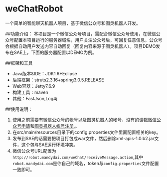 # weChatRobot
一个简单的智能聊天机器人项目，基于微信公众号和图灵机器人开发。

##功能介绍：
  本项目是一个微信公众号项目，需配合微信公众号使用，在微信公众号配置本项目运行的服务器域名，用户关注公众号后，可回复任意信息，公众号会根据自动用户发送内容自动回复（回复内容来源于图灵机器人）。项目DEMO发布在SAE上，下面的服务器配置以DEMO为例。
  
##框架和工具
+ Java版本&IDE：JDK1.6+Eclipse
+ 后端框架：struts2.3.16+spring3.0.5.RELEASE
+ Web容器：Jetty7.6.9
+ 构建工具：maven
+ 其他：FastJson,Log4j

##使用说明：
1. 使用之前需要有微信公众号的帐号以及图灵机器人的帐号，没有的请戳[微信公众号申请](https://mp.weixin.qq.com/cgi-bin/readtemplate?t=register/step1_tmpl&lang=zh_CN)和[图灵机器人帐号注册](http://www.tuling123.com/openapi/cloud/register.jsp),。
2. 在src/main/resources目录下的config.properties文件里面配置相关的key。
3. 发布到SAE的话需要把项目打包成war文件，然后删除xml-apis-1.0.b2.jar文件，这个包与SAE运行环境冲突。
4. 微信公众号URL配置为`http://robot.mandydai.com/weChat/receiveMessage.action`,其中`robot.mandydai.com`是你自己的域名，token与`config.properties`文件配置一致即可。
